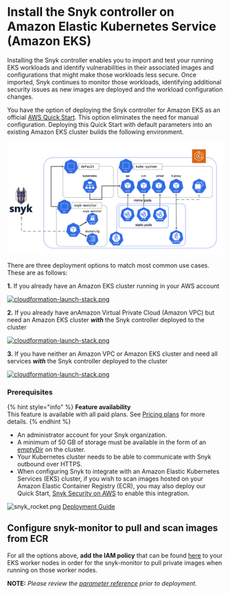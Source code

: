 # Install the Snyk controller on Amazon Elastic Kubernetes Service \(Amazon EKS\)

Installing the Snyk controller enables you to import and test your running EKS workloads and identify vulnerabilities in their associated images and configurations that might make those workloads less secure. Once imported, Snyk continues to monitor those workloads, identifying additional security issues as new images are deployed and the workload configuration changes.

You have the option of deploying the Snyk controller for Amazon EKS as an official [AWS Quick Start](https://github.com/aws-quickstart/quickstart-eks-snyk). This option eliminates the need for manual configuration. Deploying this Quick Start with default parameters into an existing Amazon EKS cluster builds the following environment.

![](../../../.gitbook/assets/architecture.png)

There are three deployment options to match most common use cases. These are as follows:

**1.** If you already have an Amazon EKS cluster running in your AWS account

[![cloudformation-launch-stack.png](https://support.snyk.io/hc/article_attachments/360010020737/cloudformation-launch-stack.png)](https://us-east-2.console.aws.amazon.com/cloudformation/home?region=us-east-2#/stacks/create/template?stackName=Snyk-EKS&templateURL=https://aws-quickstart.s3.us-east-1.amazonaws.com/quickstart-amazon-eks/submodules/quickstart-eks-snyk/templates/eks-snyk.template.yaml)

**2.** If you already have anAmazon Virtual Private Cloud \(Amazon VPC\) but need an Amazon EKS cluster _**with**_ the Snyk controller deployed to the cluster

[![cloudformation-launch-stack.png](https://support.snyk.io/hc/article_attachments/360010020737/cloudformation-launch-stack.png)](https://us-east-2.console.aws.amazon.com/cloudformation/home?region=us-east-2#/stacks/create/template?stackName=Amazon-EKS-with-Snyk&templateURL=https://aws-quickstart.s3.us-east-1.amazonaws.com/quickstart-amazon-eks/templates/amazon-eks-master-existing-vpc.template.yaml)

**3.** If you have neither an Amazon VPC or Amazon EKS cluster and need all services _**with**_ the Snyk controller deployed to the cluster

[![cloudformation-launch-stack.png](https://support.snyk.io/hc/article_attachments/360010020737/cloudformation-launch-stack.png)](https://us-east-2.console.aws.amazon.com/cloudformation/home?region=us-east-2#/stacks/create/template?stackName=Amazon-EKS-with-Snyk&templateURL=https://aws-quickstart.s3.us-east-1.amazonaws.com/quickstart-amazon-eks/templates/amazon-eks-master.template.yaml)

### **Prerequisites**

{% hint style="info" %}
**Feature availability**  
This feature is available with all paid plans. See [Pricing plans](https://snyk.io/plans/) for more details.
{% endhint %}

* An administrator account for your Snyk organization.
* A minimum of 50 GB of storage must be available in the form of an [emptyDir](https://kubernetes.io/docs/concepts/storage/volumes/#emptydir) on the cluster.
* Your Kubernetes cluster needs to be able to communicate with Snyk outbound over HTTPS.
* When configuring Snyk to integrate with an Amazon Elastic Kubernetes Services \(EKS\) cluster, if you wish to scan images hosted on your Amazon Elastic Container Registry \(ECR\), you may also deploy our Quick Start, [Snyk Security on AWS](https://aws.amazon.com/quickstart/architecture/snyk-security/) to enable this integration.

![snyk\_rocket.png](https://support.snyk.io/hc/article_attachments/4405784536593/snyk_rocket.png) [Deployment Guide](https://aws-quickstart.github.io/quickstart-eks-snyk/)

## Configure snyk-monitor to pull and scan images from ECR

For all the options above, **add** **the IAM policy** that can be found [here](https://docs.aws.amazon.com/AmazonECR/latest/userguide/ECR_on_EKS.html) to your EKS worker nodes in order for the snyk-monitor to pull private images when running on those worker nodes.

**NOTE:** _Please review the_ [_parameter reference_](https://github.com/aws-quickstart/quickstart-eks-snyk#parameter-reference) _prior to deployment._

